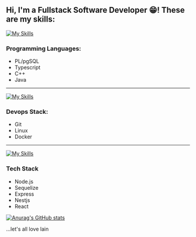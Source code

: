 ## Hi, I'm a Fullstack Software Developer 😁! These are my skills:

[![My Skills](https://skillicons.dev/icons?i=postgres,ts,cpp,java&perline=6)](https://skillicons.dev)
### Programming Languages:
- PL/pgSQL
- Typescript
- C++
- Java
---
[![My Skills](https://skillicons.dev/icons?i=git,linux,docker&perline=6)](https://skillicons.dev)
### Devops Stack:
- Git
- Linux
- Docker
---
[![My Skills](https://skillicons.dev/icons?i=nodejs,sequelize,express,nestjs,react&perline=6)](https://skillicons.dev)
### Tech Stack
- Node.js
- Sequelize
- Express
- Nestjs
- React

[![Anurag's GitHub stats](https://github-readme-stats.vercel.app/api?username=lik3as&hide=stars,issues&count_private=true&theme=onedark)](https://github.com/anuraghazra/github-readme-stats)

...let's all love lain
